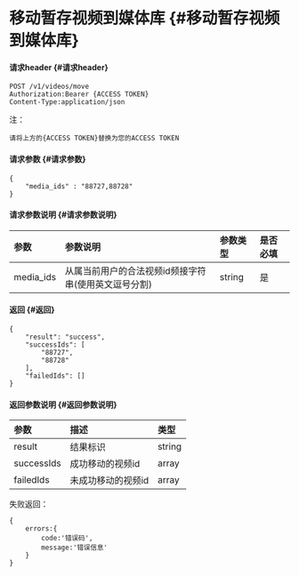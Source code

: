 # 移动暂存视频到媒体库 {#移动暂存视频到媒体库}

#### 请求header {#请求header}

```
POST /v1/videos/move
Authorization:Bearer {ACCESS TOKEN}
Content-Type:application/json

```

注：

`请将上方的{ACCESS TOKEN}替换为您的ACCESS TOKEN`

#### 请求参数 {#请求参数}

```
{
    "media_ids" : "88727,88728"
}
```

#### 请求参数说明 {#请求参数说明}

| 参数 | 参数说明 | 参数类型 | 是否必填 |
| :--- | :--- | :--- | :--- |
| media\_ids | 从属当前用户的合法视频id频接字符串\(使用英文逗号分割\) | string | 是 |

#### 返回 {#返回}

```
{
    "result": "success",
    "successIds": [
        "88727",
        "88728"
    ],
    "failedIds": []
}

```

#### 返回参数说明 {#返回参数说明}

| 参数 | 描述 | 类型 |
| :--- | :--- | :--- |
| result | 结果标识 | string |
| successIds | 成功移动的视频id | array |
| failedIds | 未成功移动的视频id | array |

失败返回：

```
{   
    errors:{
        code:'错误码',
        message:'错误信息'
    }
}
```



